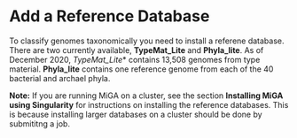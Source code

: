 # Add a Reference Database

To classify genomes taxonomically you need to install a referene database. There are two currently available, **TypeMat_Lite** and **Phyla_lite**. As of December 2020, *TypeMat_Lite** contains 13,508  genomes from type material. **Phyla_lite** contains one reference genome from each of the 40 bacterial and archael phyla.  

**Note:** If you are running MiGA on a cluster, see the section **Installing MiGA using Singularity** for instructions on installing the reference databases. This is because installing larger databases on a cluster should be done by submititng a job.  
